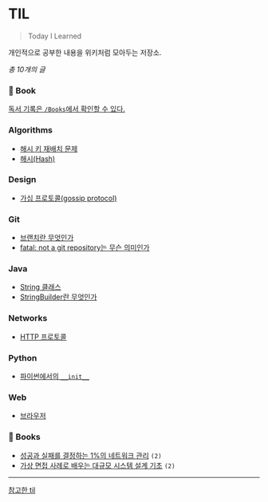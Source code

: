 # TIL
> Today I Learned

개인적으로 공부한 내용을 위키처럼 모아두는 저장소.

_총 10개의 글_

### 📖 Book
[독서 기록은 `/Books`에서 확인할 수 있다.](https://github.com/river20s/TIL/tree/main/Books)

### Algorithms

- [해시 키 재배치 문제](https://github.com/river20s/TIL/blob/main/Algorithms/%EC%95%88%EC%A0%95-%ED%95%B4%EC%8B%9C%EB%A1%9C-%ED%95%B4%EA%B2%B0%ED%95%A0-%EC%88%98-%EC%9E%88%EB%8A%94-%EB%AC%B8%EC%A0%9C.md)
- [해시(Hash)](https://github.com/river20s/TIL/blob/main/Algorithms/%ED%95%B4%EC%8B%B1(Hashing)%EC%9D%B4%EB%9E%80.md)

### Design

- [가십 프로토콜(gossip protocol)](https://github.com/river20s/TIL/blob/main/Design/%EA%B0%80%EC%8B%AD%20%ED%94%84%EB%A1%9C%ED%86%A0%EC%BD%9C.md)

### Git

- [브랜치란 무엇인가](https://github.com/river20s/TIL/blob/main/Git/%EB%B8%8C%EB%9E%9C%EC%B9%98%EB%9E%80-%EB%AC%B4%EC%97%87%EC%9D%B8%EA%B0%80.md)
- [fatal: not a git repository는 무슨 의미인가](https://github.com/river20s/TIL/blob/main/Git/fatal:-not-a-git-repository-%EB%8A%94-%EB%AC%B4%EC%8A%A8-%EC%9D%98%EB%AF%B8%EC%9D%B8%EA%B0%80.md)

### Java
- [String 클래스](https://github.com/river20s/TIL/blob/main/Java/String-%ED%81%B4%EB%9E%98%EC%8A%A4.md)
- [StringBuilder란 무엇인가](https://github.com/river20s/TIL/blob/main/Java/StringBuilder%EB%9E%80-%EB%AC%B4%EC%97%87%EC%9D%B8%EA%B0%80.md)

### Networks
- [HTTP 프로토콜](https://github.com/river20s/TIL/blob/main/Networks/HTTP-%ED%94%84%EB%A1%9C%ED%86%A0%EC%BD%9C.md)

### Python
- [파이썬에서의 `__init__`](https://github.com/river20s/TIL/commit/4bde1f46044e97968fa1521abc0d579560e09c2b)

### Web
- [브라우저](https://github.com/river20s/TIL/blob/main/Web/%EB%B8%8C%EB%9D%BC%EC%9A%B0%EC%A0%80.md) 

### 📖 Books

- [성공과 실패를 결정하는 1%의 네트워크 관리]() `(2)`
- [가상 면접 사례로 배우는 대규모 시스템 설계 기초](https://github.com/river20s/TIL/tree/main/Books/System%20Design%20Interview) `(2)`

---
[참고한 til](https://github.com/jbranchaud/til)
